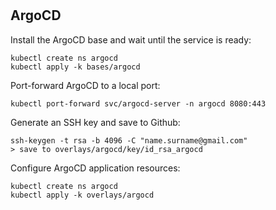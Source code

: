 #


## ArgoCD

Install the ArgoCD base and wait until the service is ready:

```shell script
kubectl create ns argocd
kubectl apply -k bases/argocd
```

Port-forward ArgoCD to a local port:

```shell script
kubectl port-forward svc/argocd-server -n argocd 8080:443
```

Generate an SSH key and save to Github:

```shell script
ssh-keygen -t rsa -b 4096 -C "name.surname@gmail.com"
> save to overlays/argocd/key/id_rsa_argocd
```

Configure ArgoCD application resources:

```shell script
kubectl create ns argocd
kubectl apply -k overlays/argocd
```



